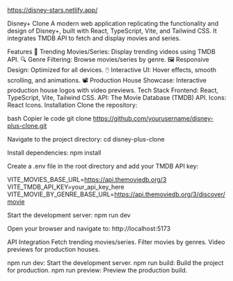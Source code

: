 https://disney-stars.netlify.app/

Disney+ Clone
A modern web application replicating the functionality and design of Disney+, built with React, TypeScript, Vite, and Tailwind CSS. It integrates TMDB API to fetch and display movies and series.

Features
🎥 Trending Movies/Series: Display trending videos using TMDB API.
🔍 Genre Filtering: Browse movies/series by genre.
🖼️ Responsive Design: Optimized for all devices.
🖱️ Interactive UI: Hover effects, smooth scrolling, and animations.
📽️ Production House Showcase: Interactive production house logos with video previews.
Tech Stack
Frontend: React, TypeScript, Vite, Tailwind CSS.
API: The Movie Database (TMDB) API.
Icons: React Icons.
Installation
Clone the repository:

bash
Copier le code
git clone https://github.com/yourusername/disney-plus-clone.git

Navigate to the project directory:
cd disney-plus-clone

Install dependencies:
npm install

Create a .env file in the root directory and add your TMDB API key:

VITE_MOVIES_BASE_URL=https://api.themoviedb.org/3
VITE_TMDB_API_KEY=your_api_key_here
VITE_MOVIE_BY_GENRE_BASE_URL=https://api.themoviedb.org/3/discover/movie

Start the development server:
npm run dev

Open your browser and navigate to:
http://localhost:5173

API Integration
Fetch trending movies/series.
Filter movies by genres.
Video previews for production houses.

npm run dev: Start the development server.
npm run build: Build the project for production.
npm run preview: Preview the production build.


